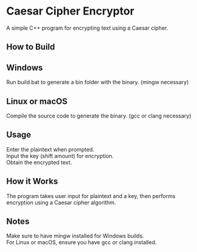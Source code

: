 # Caesar Cipher Encryptor

A simple C++ program for encrypting text using a Caesar cipher.

## How to Build

## Windows
Run build.bat to generate a bin folder with the binary. (mingw necessary)

## Linux or macOS
Compile the source code to generate the binary. (gcc or clang necessary)

## Usage

Enter the plaintext when prompted. <br>
Input the key (shift amount) for encryption. <br>
Obtain the encrypted text.

## How it Works

The program takes user input for plaintext and a key, then performs encryption using a Caesar cipher algorithm.

## Notes

Make sure to have mingw installed for Windows builds.<br>
For Linux or macOS, ensure you have gcc or clang installed.
